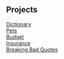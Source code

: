 ## Projects

[Dictionary](https://quizzical-williams-4ab5f8.netlify.app/)\
[Pets](https://keen-goodall-0e2491.netlify.app/)\
[Budget](https://relaxed-curran-550521.netlify.app/)\
[Insurance](https://goofy-hamilton-701326.netlify.app)\
[Breaking Bad Quotes](https://eager-almeida-6fc326.netlify.app)

